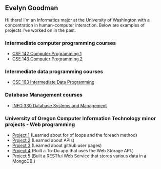 ## Evelyn Goodman

Hi there! I'm an Informatics major at the University of Washington with a concentration in human-computer interaction. Below are examples of projects I've worked on in the past.


### Intermediate computer programming courses
- [CSE 142 Computer Programming 1](https://github.com/evelyngoodman/CSE142)
- [CSE 143 Computer Programming 2](https://github.com/evelyngoodman/CSE143)

### Intermediate data programming courses
- [CSE 163 Intermediate Data Programming](https://github.com/evelyngoodman/CSE163)

### Database Management courses
- [INFO 330 Database Systems and Management](https://github.com/evelyngoodman/INFO330)


### University of Oregon Computer Information Technology minor projects - Web programming

- [Project 1](https://github.com/evelyngoodman/UO-CIT281-P1) (Learned about for of loops and the foreach method)
- [Project 2](https://github.com/evelyngoodman/UO-CIT281-P2) (Learned about APIs)
- [Project 3](https://github.com/evelyngoodman/UO-CIT281-P3) (Learned about github user pages)
- [Project 4](https://github.com/evelyngoodman/UO-CIT281-P4) (Built a To-Do app that uses the Web Storage API.)
- [Project 5](https://github.com/evelyngoodman/UO-CIT281-P5) (Built a RESTful Web Service that stores various data in a MongoDB.)
